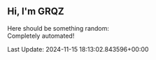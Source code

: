 ## Hi, I'm GRQZ
Here should be something random:  
Completely automated!

Last Update: 2024-11-15 18:13:02.843596+00:00
